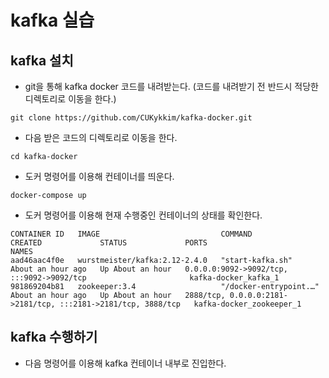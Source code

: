 # kafka 실습

## kafka 설치
- git을 통해 kafka docker 코드를 내려받는다.  (코드를 내려받기 전 반드시 적당한 디렉토리로 이동을 한다.)


```
git clone https://github.com/CUKykkim/kafka-docker.git
```

- 다음 받은 코드의 디렉토리로 이동을 한다.

```
cd kafka-docker
```

- 도커 명령어를 이용해 컨테이너를 띄운다.

```
docker-compose up
```

- 도커 명령어를 이용해 현재 수행중인 컨테이너의 상태를 확인한다.

```
CONTAINER ID   IMAGE                           COMMAND                  CREATED             STATUS             PORTS                                                           NAMES
aad46aac4f0e   wurstmeister/kafka:2.12-2.4.0   "start-kafka.sh"         About an hour ago   Up About an hour   0.0.0.0:9092->9092/tcp, :::9092->9092/tcp                       kafka-docker_kafka_1
981869204b81   zookeeper:3.4                   "/docker-entrypoint.…"   About an hour ago   Up About an hour   2888/tcp, 0.0.0.0:2181->2181/tcp, :::2181->2181/tcp, 3888/tcp   kafka-docker_zookeeper_1
```

## kafka 수행하기

- 다음 명령어를 이용해 kafka 컨테이너 내부로 진입한다.

```

```
